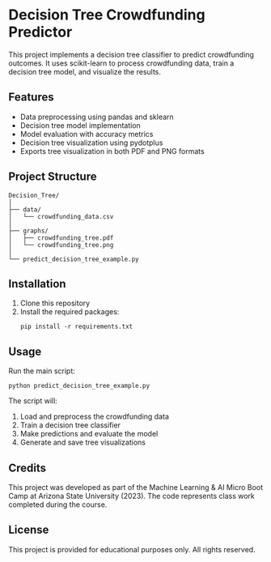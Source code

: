 # Decision Tree Crowdfunding Predictor

This project implements a decision tree classifier to predict crowdfunding outcomes. It uses scikit-learn to process crowdfunding data, train a decision tree model, and visualize the results.

## Features

- Data preprocessing using pandas and sklearn
- Decision tree model implementation
- Model evaluation with accuracy metrics
- Decision tree visualization using pydotplus
- Exports tree visualization in both PDF and PNG formats

## Project Structure

```
Decision_Tree/
│
├── data/
│   └── crowdfunding_data.csv
│
├── graphs/
│   ├── crowdfunding_tree.pdf
│   └── crowdfunding_tree.png
│
└── predict_decision_tree_example.py
```

## Installation

1. Clone this repository
2. Install the required packages:
   ```
   pip install -r requirements.txt
   ```

## Usage

Run the main script:
```
python predict_decision_tree_example.py
```

The script will:
1. Load and preprocess the crowdfunding data
2. Train a decision tree classifier
3. Make predictions and evaluate the model
4. Generate and save tree visualizations

## Credits

This project was developed as part of the Machine Learning & AI Micro Boot Camp at Arizona State University (2023). The code represents class work completed during the course.

## License

This project is provided for educational purposes only. All rights reserved.
